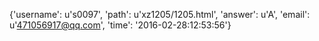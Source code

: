 {'username': u's0097', 'path': u'xz1205/1205.html', 'answer': u'A', 'email': u'471056917@qq.com', 'time': '2016-02-28:12:53:56'}